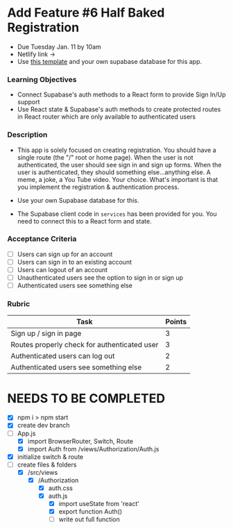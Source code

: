 # Add Feature #6 Half Baked Registration

- Due Tuesday Jan. 11 by 10am
- Netlify link ->
- Use [this template](https://github.com/alchemycodelab/react-half-baked-registration) and your own supabase database for this app.

### Learning Objectives

- Connect Supabase's auth methods to a React form to provide Sign In/Up support
- Use React state & Supabase's auth methods to create protected routes in React router which are only available to authenticated users

### Description

- This app is solely focused on creating registration. You should have a single route (the "/" root or home page). When the user is not authenticated, the user should see sign in and sign up forms. When the user is authenticated, they should something else...anything else. A meme, a joke, a You Tube video. Your choice. What's important is that you implement the registration & authentication process.

* Use your own Supabase database for this.

* The Supabase client code in `services` has been provided for you. You need to connect this to a React form and state.

### Acceptance Criteria

- [ ] Users can sign up for an account
- [ ] Users can sign in to an existing account
- [ ] Users can logout of an account
- [ ] Unauthenticated users see the option to sign in or sign up
- [ ] Authenticated users see something else

### Rubric

| Task                                         | Points |
| -------------------------------------------- | ------ |
| Sign up / sign in page                       | 3      |
| Routes properly check for authenticated user | 3      |
| Authenticated users can log out              | 2      |
| Authenticated users see something else       | 2      |

# NEEDS TO BE COMPLETED

- [x] npm i > npm start
- [x] create dev branch
- [ ] App.js
  - [x] import BrowserRouter, Switch, Route
  - [x] import Auth from /views/Authorization/Auth.js
- [x] initialize switch & route
- [ ] create files & folders
  - [x] /src/views
    - [x] /Authorization
      - [x] auth.css
      - [x] auth.js
        - [x] import useState from 'react'
        - [x] export function Auth()
        - [ ] write out full function
